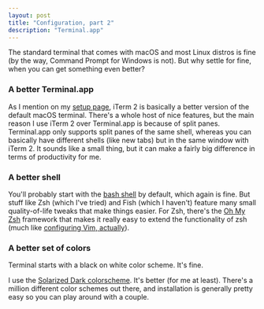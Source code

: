 ```yaml
---
layout: post
title: "Configuration, part 2"
description: "Terminal.app"
---
```


The standard terminal that comes with macOS and most Linux distros is fine
(by the way, Command Prompt for Windows is not). But why settle for fine, when you can get
something even better?

### A better Terminal.app
As I mention on my [setup page](/cs61a/setup), iTerm 2 is basically a better
version of the default macOS terminal. There's a whole host of nice features,
but the main reason I use iTerm 2 over Terminal.app is because of split panes.
Terminal.app only supports split panes of the same shell, whereas you can
basically have different shells (like new tabs) but in the same window with
iTerm 2. It sounds like a small thing, but it can make a fairly big difference
in terms of productivity for me.

### A better shell
You'll probably start with the [bash
shell](https://en.wikipedia.org/wiki/Bash_(Unix_shell)) by default, which again
is fine. But stuff like Zsh (which I've tried) and Fish (which I haven't)
feature many small quality-of-life tweaks that make things easier. For Zsh,
there's the [Oh My Zsh](https://github.com/robbyrussell/oh-my-zsh) framework
that makes it really easy to extend the functionality of zsh (much like
[configuring Vim, actually](/2017/08/22/configuration)).

### A better set of colors
Terminal starts with a black on white color scheme. It's fine.

I use the [Solarized Dark colorscheme](http://ethanschoonover.com/solarized).
It's better (for me at least). There's a million different color schemes out
there, and installation is generally pretty easy so you can play around with a
couple.
